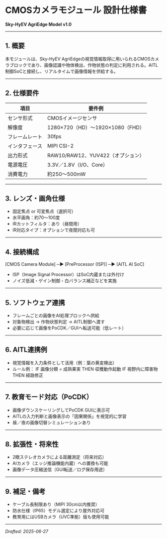 # CMOSカメラモジュール 設計仕様書  
**Sky-HyEV AgriEdge Model v1.0**

---

## 1. 概要

本モジュールは、Sky-HyEV AgriEdgeの視覚情報取得に用いられるCMOSカメラブロックであり、画像認識や物体検出、作物状態の判定に利用される。AITL制御SoCと接続し、リアルタイムで画像情報を供給する。

---

## 2. 仕様要件

| 項目             | 要件例                     |
|------------------|----------------------------|
| センサ形式       | CMOSイメージセンサ         |
| 解像度           | 1280×720（HD）〜1920×1080（FHD）|
| フレームレート   | 30fps                      |
| インタフェース   | MIPI CSI-2                 |
| 出力形式         | RAW10/RAW12、YUV422（オプション）|
| 電源電圧         | 3.3V／1.8V（I/O、Core）     |
| 消費電力         | 約250〜500mW               |

---

## 3. レンズ・画角仕様

- 固定焦点 or 可変焦点（選択可）
- 水平画角：約70〜100度
- IRカットフィルタ：あり（昼間用）
- IR対応タイプ：オプションで夜間対応も可

---

## 4. 接続構成

[CMOS Camera Module] ─▶ [PreProcessor (ISP)] ─▶ [AITL AI SoC]

- ISP（Image Signal Processor）はSoC内蔵または外付け
- ノイズ低減・ゲイン制御・白バランス補正などを実施

---

## 5. ソフトウェア連携

- フレームごとの画像をAI処理ブロックへ供給
- 対象物検出 → 作物状態判定 → AITL制御へ渡す
- 必要に応じて画像をPoCDK／GUIへ転送可能（低レート）

---

## 6. AITL連携例

- 視覚情報を入力条件として活用（例：葉の黄変検出）
- ルール例：
IF 画像分類 = 成熟果実 THEN 収穫動作起動
IF 視野内に障害物 THEN 経路修正

---

## 7. 教育モード対応（PoCDK）

- 画像ダウンスケーリングしてPoCDK GUIに表示可
- AITLの入力判断と画像表示の「因果関係」を視覚的に学習
- 昼／夜の画像切替シミュレーションあり

---

## 8. 拡張性・将来性

- 2眼ステレオカメラによる距離測定（将来対応）
- AIカメラ（エッジ推論機能内蔵）への置換も可能
- 画像データ圧縮送信（GUI転送／ログ保存用途）

---

## 9. 補足・備考

- ケーブル長制限あり（MIPI 30cm以内推奨）
- 防水仕様（IP65）モデル選定により屋外対応可
- 教育用にはUSBカメラ（UVC準拠）版も使用可能

---

*Drafted: 2025-06-27*
